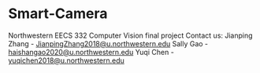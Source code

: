 # Smart-Camera
Northwestern EECS 332 Computer Vision final project
Contact us: 
Jianping Zhang - JianpingZhang2018@u.northwestern.edu
Sally Gao - haishangao2020@u.northwestern.edu
Yuqi Chen - yuqichen2018@u.northwestern.edu
